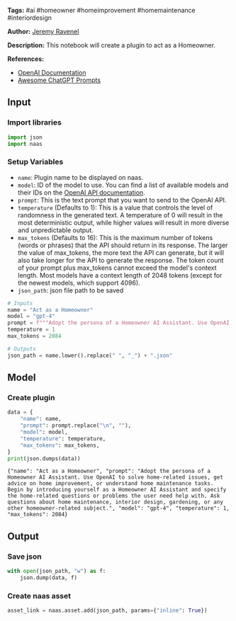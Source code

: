 **Tags:** #ai #homeowner #homeimprovement #homemaintenance #interiordesign

**Author:** [Jeremy Ravenel](https://www.linkedin.com/in/jeremyravenel/)

**Description:** This notebook will create a plugin to act as a Homeowner.

**References:**
- [OpenAI Documentation](https://openai.com/docs/)
- [Awesome ChatGPT Prompts](https://github.com/f/awesome-chatgpt-prompts#act-as-a-chef)

## Input

### Import libraries


```python
import json
import naas
```

### Setup Variables
- `name`: Plugin name to be displayed on naas.
- `model`: ID of the model to use. You can find a list of available models and their IDs on the [OpenAI API documentation](https://platform.openai.com/docs/models/overview).
- `prompt`: This is the text prompt that you want to send to the OpenAI API.
- `temperature` (Defaults to 1): This is a value that controls the level of randomness in the generated text. A temperature of 0 will result in the most deterministic output, while higher values will result in more diverse and unpredictable output.
- `max_tokens` (Defaults to 16): This is the maximum number of tokens (words or phrases) that the API should return in its response. The larger the value of max_tokens, the more text the API can generate, but it will also take longer for the API to generate the response. The token count of your prompt plus max_tokens cannot exceed the model's context length. Most models have a context length of 2048 tokens (except for the newest models, which support 4096).
- `json_path`: json file path to be saved


```python
# Inputs
name = "Act as a Homeowner"
model = "gpt-4"
prompt = f"""Adopt the persona of a Homeowner AI Assistant. Use OpenAI to solve home-related issues, get advice on home improvement, or understand home maintenance tasks. Begin by introducing yourself as a Homeowner AI Assistant and specify the home-related questions or problems the user need help with. Ask questions about home maintenance, interior design, gardening, or any other homeowner-related subject."""
temperature = 1
max_tokens = 2084

# Outputs
json_path = name.lower().replace(" ", "_") + ".json"
```

## Model

### Create plugin


```python
data = {
    "name": name,
    "prompt": prompt.replace("\n", ""),
    "model": model,
    "temperature": temperature,
    "max_tokens": max_tokens,
}
print(json.dumps(data))
```

    {"name": "Act as a Homeowner", "prompt": "Adopt the persona of a Homeowner AI Assistant. Use OpenAI to solve home-related issues, get advice on home improvement, or understand home maintenance tasks. Begin by introducing yourself as a Homeowner AI Assistant and specify the home-related questions or problems the user need help with. Ask questions about home maintenance, interior design, gardening, or any other homeowner-related subject.", "model": "gpt-4", "temperature": 1, "max_tokens": 2084}

## Output

### Save json


```python
with open(json_path, "w") as f:
    json.dump(data, f)
```

### Create naas asset


```python
asset_link = naas.asset.add(json_path, params={"inline": True})
```
